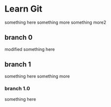 # Learn Git
something here
something more
something more2

## branch 0
modified something here

## branch 1
something here
something more

### branch 1.0
something here
